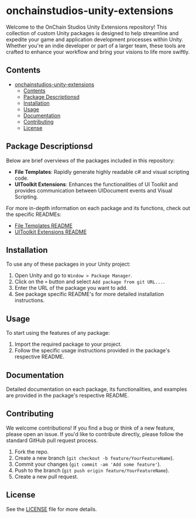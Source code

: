 # onchainstudios-unity-extensions

Welcome to the OnChain Studios Unity Extensions repository! This collection of custom Unity packages is designed to help streamline and expedite your game and application development processes within Unity. Whether you're an indie developer or part of a larger team, these tools are crafted to enhance your workflow and bring your visions to life more swiftly.

## Contents

- [onchainstudios-unity-extensions](#onchainstudios-unity-extensions)
  - [Contents](#contents)
  - [Package Descriptionsd](#package-descriptionsd)
  - [Installation](#installation)
  - [Usage](#usage)
  - [Documentation](#documentation)
  - [Contributing](#contributing)
  - [License](#license)

## Package Descriptionsd

Below are brief overviews of the packages included in this repository:

- **File Templates**: Rapidly generate highly readable c# and visual scripting code.
- **UIToolkit Extensions**: Enhances the functionalities of UI Toolkit and provides communication between UIDocument events and Visual Scripting.

For more in-depth information on each package and its functions, check out the specific READMEs:

- [File Templates README](./Packages/com.onchainstudios.filetemplates/Documentation/README.md)
- [UIToolkit Extensions README](./Packages/com.onchainstudios.uitoolkitextensions/Documentation/README.md)

## Installation

To use any of these packages in your Unity project:

1. Open Unity and go to `Window > Package Manager`.
2. Click on the `+` button and select `Add package from git URL...`.
3. Enter the URL of the package you want to add.
4. See package specific README's for more detailed installation instructions.

## Usage

To start using the features of any package:

1. Import the required package to your project.
2. Follow the specific usage instructions provided in the package's respective README.

## Documentation

Detailed documentation on each package, its functionalities, and examples are provided in the package's respective README.

## Contributing

We welcome contributions! If you find a bug or think of a new feature, please open an issue. If you'd like to contribute directly, please follow the standard GitHub pull request process.

1. Fork the repo.
2. Create a new branch (`git checkout -b feature/YourFeatureName`).
3. Commit your changes (`git commit -am 'Add some feature'`).
4. Push to the branch (`git push origin feature/YourFeatureName`).
5. Create a new pull request.

## License

See the [LICENSE](./LICENSE.md) file for more details.
